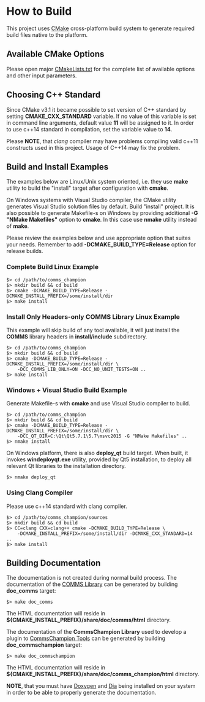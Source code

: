 # How to Build

This project uses [CMake](https://cmake.org) cross-platform build system to
generate required build files native to the platform.

## Available CMake Options
Please open major [CMakeLists.txt](../CMakeLists.txt) for the complete list
of available options and other input parameters.

## Choosing C++ Standard

Since CMake v3.1 it became possible to set version of C++ standard by setting
**CMAKE_CXX_STANDARD** variable. If no value of this variable is set in command
line arguments, default value **11** will be assigned to it. In order to use
c++14 standard in compilation, set the variable value to **14**. 

Please **NOTE**, that _clang_ compiler may have problems compiling valid c++11 
constructs used in this project. Usage of C++14 may fix the problem.

## Build and Install Examples

The examples below are Linux/Unix system oriented, i.e. they use **make** utility
to build the "install" target after configuration with **cmake**. 

On Windows
systems with Visual Studio compiler, the CMake utility generates Visual Studio
solution files by default. Build "install" project. It is also possible to 
generate Makefile-s on Windows by providing additional **-G "NMake Makefiles"** option
to **cmake**. In this case use **nmake** utility instead of **make**.

Please review the examples below and use appropriate option that suites your
needs. Remember to add **-DCMAKE_BUILD_TYPE=Release** option for release
builds.

### Complete Build Linux Example
```
$> cd /path/to/comms_champion
$> mkdir build && cd build
$> cmake -DCMAKE_BUILD_TYPE=Release -DCMAKE_INSTALL_PREFIX=/some/install/dir 
$> make install 
```

### Install Only Headers-only **COMMS** Library Linux Example
This example will skip build of any tool available, it will just install 
the **COMMS** library headers in **install/include** subdirectory.

```
$> cd /path/to/comms_champion
$> mkdir build && cd build
$> cmake -DCMAKE_BUILD_TYPE=Release -DCMAKE_INSTALL_PREFIX=/some/install/dir \
    -DCC_COMMS_LIB_ONLY=ON -DCC_NO_UNIT_TESTS=ON ..
$> make install 
```
### Windows + Visual Studio Build Example
Generate Makefile-s with **cmake** and use Visual Studio compiler to build.

```
$> cd /path/to/comms_champion
$> mkdir build && cd build
$> cmake -DCMAKE_BUILD_TYPE=Release -DCMAKE_INSTALL_PREFIX=/some/install/dir \
    -DCC_QT_DIR=C:\Qt\Qt5.7.1\5.7\msvc2015 -G "NMake Makefiles" ..
$> nmake install 
```

On Windows platform, there is also **deploy_qt** build target. When built, it
invokes **windeployqt.exe** utility, provided by Qt5 installation, to deploy
all relevant Qt libraries to the installation directory. 

```
$> nmake deploy_qt 
```

### Using Clang Compiler
Please use c++14 standard with clang compiler.

```
$> cd /path/to/comms_champion/sources
$> mkdir build && cd build
$> CC=clang CXX=clang++ cmake -DCMAKE_BUILD_TYPE=Release \
    -DCMAKE_INSTALL_PREFIX=/some/install/dir -DCMAKE_CXX_STANDARD=14 ..
$> make install 
```

## Building Documentation
The documentation is not created during normal build process. The documentation of
the [COMMS Library](https://github.com/arobenko/comms_champion#comms-library) 
can be generated by building **doc_comms** target:

``` 
$> make doc_comms
```

The HTML documentation will reside in **${CMAKE_INSTALL_PREFIX}/share/doc/comms/html** directory.

The documentation of 
the **CommsChampion Library** used to develop a plugin to 
[CommsChampion Tools](https://github.com/arobenko/comms_champion#commschampion-tools) 
can be generated by building **doc_commschampion**
target:
 
```
$> make doc_commschampion
```

The HTML documentation will reside in **${CMAKE_INSTALL_PREFIX}/share/doc/comms_champion/html** directory.

**NOTE**, that you must have 
[Doxygen](www.doxygen.org) 
and [Dia](https://wiki.gnome.org/Apps/Dia) 
being installed on your system in order to be able to properly generate the 
documentation.

